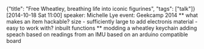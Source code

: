 {"title": "Free Wheatley, breathing life into iconic figurines", "tags": ["talk"]}
[2014-10-18 Sat 11:00]
speaker: Michelle Lye
event: Geekcamp 2014
** what makes an item hackable?
size - sufficiently large to add electronis
material - easy to work with?
inbuilt functions
** modding a wheatley keychain
adding speach based on readings from an IMU
based on an arduino compatible board
